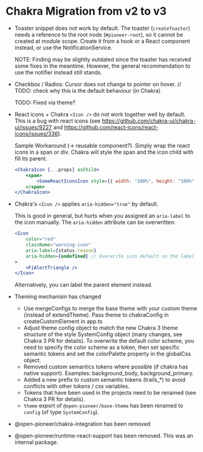 # Chakra Migration from v2 to v3

- Toaster snippet does not work by default.
  The toaster (`createToaster`) needs a reference to the root node (`#pioneer-root`),
  so it cannot be created at module scope.
  Create it from a hook or a React component instead, or use the NotificationService.

    NOTE: Finding may be slightly outdated since the toaster has received some fixes in the meantime.
    However, the general recommendation to use the notifier instead still stands.

- Checkbox / Radios: Cursor does not change to pointer on hover.
  // TODO: check why this is the default behaviour (in Chakra)

    TODO: Fixed via theme?

- React icons + Chakra `<Icon />` do not work together well by default.
  This is a bug with react icons (see https://github.com/chakra-ui/chakra-ui/issues/9227 and https://github.com/react-icons/react-icons/issues/336).

    Sample Workaround (-> reusable component?). Simply wrap the react icons in a span or div.
    Chakra will style the span and the icon child with fill its parent.

    ```jsx
    <ChakraIcon {...props} asChild>
        <span>
            <SomeReactIconsIcon style={{ width: "100%", height: "100%" }} />
        </span>
    </ChakraIcon>
    ```

- Chakra's `<Icon />` applies `aria-hidden="true"` by default.

    This is good in general, but hurts when you assigned an `aria-label` to the icon manually.
    The `aria-hidden` attribute can be overwritten:

    ```jsx
    <Icon
        color="red"
        className="warning-icon"
        aria-label={status.reason}
        aria-hidden={undefined} // Overwrite icon default so the label gets read (can also use "false")
    >
        <FiAlertTriangle />
    </Icon>
    ```

    Alternatively, you can label the parent element instead.

- Theming mechanism has changed

    - Use mergeConfigs to merge the base theme with your custom theme (instead of extendTheme). Pass theme to chakraConfig in createCustomElement in app.ts
    - Adjust theme config object to match the new Chakra 3 theme structure of the style SystemConfig object (many changes, see Chakra 3 PR for details). To overwrite the default color scheme, you need to specify the color scheme as a token, then set specific semantic tokens and set the colorPalette property in the globalCss object.
    - Removed custom semantics tokens where possible (if chakra has native support). Examples: background_body, background_primary.
    - Added a new prefix to custom semantic tokens (trails\_\*) to avoid conflicts with other tokens / css variables.
    - Tokens that have been used in the projects need to be renamed (see Chakra 3 PR for details).
    - `theme` export of `@open-pioneer/base-theme` has been renamed to `config` (of type `SystemConfig`).

- @open-pioneer/chakra-integration has been removed
- @open-pioneer/runtime-react-support has been removed. This was an internal package.
